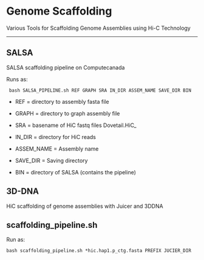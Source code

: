 # Genome Scaffolding

Various Tools for Scaffolding Genome Assemblies using Hi-C Technology
_________________________________________________________
## SALSA

SALSA scaffolding pipeline on Computecanada


Runs as:
```
 bash SALSA_PIPELINE.sh REF GRAPH SRA IN_DIR ASSEM_NAME SAVE_DIR BIN
```


* REF = directory to assembly fasta file

* GRAPH = directory to graph assembly file

* SRA = basename of HiC fastq files Dovetail.HiC_

* IN_DIR = directory for HiC reads

* ASSEM_NAME = Assembly name

* SAVE_DIR = Saving directory

* BIN = directory of SALSA (contains the pipeline)



## 3D-DNA

HiC scaffolding of genome assemblies with Juicer and 3DDNA

## scaffolding_pipeline.sh

Run as:
```
bash scaffolding_pipeline.sh *hic.hap1.p_ctg.fasta PREFIX JUCIER_DIR
```

